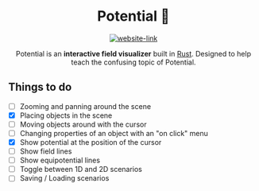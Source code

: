 <div align="center">

# Potential 🌠 

[![website-link][website-badge]][website-link]

Potential is an **interactive field visualizer** built in [Rust][rust-homepage]. Designed to help teach the confusing topic of Potential.

</div>

## Things to do

- [ ] Zooming and panning around the scene
- [x] Placing objects in the scene
- [ ] Moving objects around with the cursor
- [ ] Changing properties of an object with an "on click" menu
- [x] Show potential at the position of the cursor
- [ ] Show field lines
- [ ] Show equipotential lines
- [ ] Toggle between 1D and 2D scenarios
- [ ] Saving / Loading scenarios

[rust-homepage]: https://www.rust-lang.org/
[website-link]: https://joe-loach.github.io/potential/
[website-badge]: https://img.shields.io/website?down_color=lightgrey&down_message=offline&up_color=green&up_message=online&url=https%3A%2F%2Fjoe-loach.github.io%2Fpotential%2F